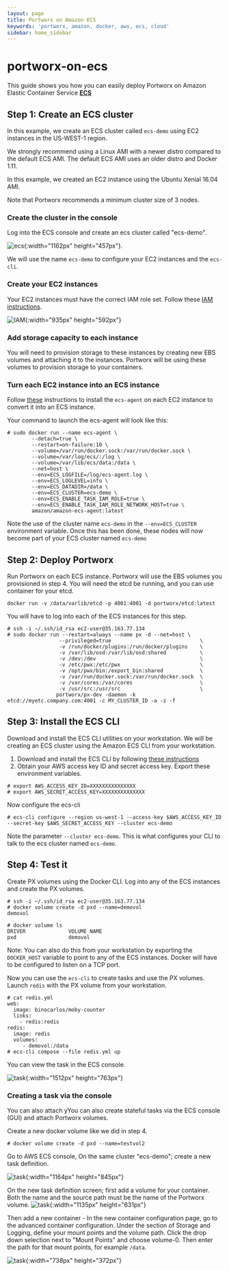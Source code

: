 ```yaml
---
layout: page
title: Portworx on Amazon ECS
keywords: 'portworx, amazon, docker, aws, ecs, cloud'
sidebar: home_sidebar
---
```


# portworx-on-ecs

This guide shows you how you can easily deploy Portworx on Amazon Elastic Container Service [**ECS**](https://aws.amazon.com/ecs/)

## Step 1: Create an ECS cluster

In this example, we create an ECS cluster called `ecs-demo` using EC2 instances in the US-WEST-1 region.

We strongly recommend using a Linux AMI with a newer distro compared to the default ECS AMI. The default ECS AMI uses an older distro and Docker 1.11.

In this example, we created an EC2 instance using the Ubuntu Xenial 16.04 AMI.

Note that Portworx recommends a minimum cluster size of 3 nodes.

### Create the cluster in the console

Log into the ECS console and create an ecs cluster called "ecs-demo".

![ecs](.gitbook/assets/ecs-clust-create.png){:width="1162px" height="457px"}.

We will use the name `ecs-demo` to configure your EC2 instances and the `ecs-cli`.

### Create your EC2 instances

Your EC2 instances must have the correct IAM role set. Follow these [IAM instructions](http://docs.aws.amazon.com/AmazonECS/latest/developerguide/instance_IAM_role.html).

![IAM](.gitbook/assets/iam-role.png){:width="935px" height="592px"}

### Add storage capacity to each instance

You will need to provision storage to these instances by creating new EBS volumes and attaching it to the instances. Portworx will be using these volumes to provision storage to your containers.

### Turn each EC2 instance into an ECS instance

Follow [these](http://docs.aws.amazon.com/AmazonECS/latest/developerguide/ecs-agent-install.html) instructions to install the `ecs-agent` on each EC2 instance to convert it into an ECS instance.

Your command to launch the ecs-agent will look like this:

```text
# sudo docker run --name ecs-agent \
        --detach=true \
        --restart=on-failure:10 \
        --volume=/var/run/docker.sock:/var/run/docker.sock \
        --volume=/var/log/ecs/:/log \
        --volume=/var/lib/ecs/data:/data \
        --net=host \
        --env=ECS_LOGFILE=/log/ecs-agent.log \
        --env=ECS_LOGLEVEL=info \
        --env=ECS_DATADIR=/data \
        --env=ECS_CLUSTER=ecs-demo \
        --env=ECS_ENABLE_TASK_IAM_ROLE=true \
        --env=ECS_ENABLE_TASK_IAM_ROLE_NETWORK_HOST=true \
        amazon/amazon-ecs-agent:latest
```

Note the use of the cluster name `ecs-demo` in the `--env=ECS_CLUSTER` environment variable. Once this has been done, these nodes will now become part of your ECS cluster named `ecs-demo`

## Step 2: Deploy Portworx

Run Portworx on each ECS instance. Portworx will use the EBS volumes you provisioned in step 4. You will need the etcd be running, and you can use container for your etcd.

```text
docker run -v /data/varlib/etcd -p 4001:4001 -d portworx/etcd:latest
```

You will have to log into each of the ECS instances for this step.

```text
# ssh -i ~/.ssh/id_rsa ec2-user@35.163.77.134
# sudo docker run --restart=always --name px -d --net=host \
                 --privileged=true                             \
                 -v /run/docker/plugins:/run/docker/plugins    \
                 -v /var/lib/osd:/var/lib/osd:shared           \
                 -v /dev:/dev                                  \
                 -v /etc/pwx:/etc/pwx                          \
                 -v /opt/pwx/bin:/export_bin:shared            \
                 -v /var/run/docker.sock:/var/run/docker.sock  \
                 -v /var/cores:/var/cores                      \
                 -v /usr/src:/usr/src                          \
                portworx/px-dev -daemon -k etcd://myetc.company.com:4001 -c MY_CLUSTER_ID -a -z -f
```

## Step 3: Install the ECS CLI

Download and install the ECS CLI utilities on your workstation. We will be creating an ECS cluster using the Amazon ECS CLI from your workstation.

1. Download and install the ECS CLI by following [these instructions](http://docs.aws.amazon.com/AmazonECS/latest/developerguide/ECS_CLI_installation.html)
2. Obtain your AWS access key ID and secret access key.  Export these environment variables.

```text
# export AWS_ACCESS_KEY_ID=XXXXXXXXXXXXXXX
# export AWS_SECRET_ACCESS_KEY=XXXXXXXXXXXXXX
```

Now configure the ecs-cli

```text
# ecs-cli configure --region us-west-1 --access-key $AWS_ACCESS_KEY_ID --secret-key $AWS_SECRET_ACCESS_KEY --cluster ecs-demo
```

Note the parameter `--cluster ecs-demo`. This is what configures your CLI to talk to the ecs cluster named `ecs-demo`.

## Step 4: Test it

Create PX volumes using the Docker CLI. Log into any of the ECS instances and create the PX volumes.

```text
# ssh -i ~/.ssh/id_rsa ec2-user@35.163.77.134
# docker volume create -d pxd --name=demovol
demovol

# docker volume ls
DRIVER              VOLUME NAME
pxd                 demovol
```

Note: You can also do this from your workstation by exporting the `DOCKER_HOST` variable to point to any of the ECS instances. Docker will have to be configured to listen on a TCP port.

Now you can use the `ecs-cli` to create tasks and use the PX volumes. Launch `redis` with the PX volume from your workstation.

```text
# cat redis.yml
web:
  image: binocarlos/moby-counter
  links:
    - redis:redis
redis:
  image: redis
  volumes:
     - demovol:/data
# ecs-cli compose --file redis.yml up
```

You can view the task in the ECS console.

![task](.gitbook/assets/ecs-task.png){:width="1512px" height="763px"}

### Creating a task via the console

You can also attach yYou can also create stateful tasks via the ECS console \(GUI\) and attach Portworx volumes.

Create a new docker volume like we did in step 4.

```text
# docker volume create -d pxd --name=testvol2
```

Go to AWS ECS console, On the same cluster "ecs-demo"; create a new task definition.

![task](.gitbook/assets/aws-ecs-image00.PNG){:width="1164px" height="845px"}

On the new task definition screen; first add a volume for your container. Both the name and the source path must be the name of the Portworx volume. ![task](.gitbook/assets/aws-ecs-image02.PNG){:width="1135px" height="631px"}

Then add a new container - In the new container configuration page, go to the advanced container configuration. Under the section of Storage and Logging, define your mount points and the volume path. Click the drop down selection next to "Mount Points" and choose volume-0. Then enter the path for that mount points, for example `/data`.

![task](.gitbook/assets/aws-ecs-image03.PNG){:width="738px" height="372px"}

